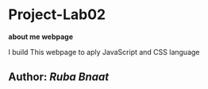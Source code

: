 # Project-Lab02


**about me webpage**

I build This webpage to aply JavaScript and CSS language 


## Author: *Ruba Bnaat*

